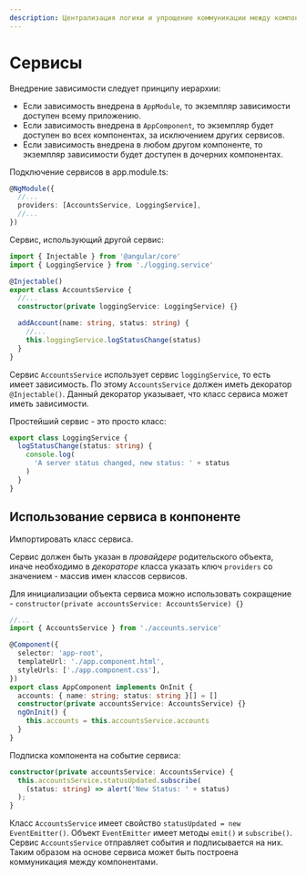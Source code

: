 ```yaml
---
description: Централизация логики и упрощение коммуникации между компонентами с помощью сервисов.
---
```


# Сервисы

Внедрение зависимости следует принципу иерархии:

- Если зависимость внедрена в `AppModule`, то экземпляр зависимости доступен всему приложению.
- Если зависимость внедрена в `AppComponent`, то экземпляр будет доступен во всех компонентах, за исключением других сервисов.
- Если зависимость внедрена в любом другом компоненте, то экземпляр зависимости будет доступен в дочерних компонентах.

Подключение сервисов в app.module.ts:

```typescript
@NgModule({
  //...
  providers: [AccountsService, LoggingService],
  //...
})
```

Сервис, использующий другой сервис:

```typescript
import { Injectable } from '@angular/core'
import { LoggingService } from './logging.service'

@Injectable()
export class AccountsService {
  //...
  constructor(private loggingService: LoggingService) {}

  addAccount(name: string, status: string) {
    //...
    this.loggingService.logStatusChange(status)
  }
}
```

Сервис `AccountsService` использует сервис `loggingService`, то есть имеет зависимость. По этому `AccountsService` должен иметь декоратор `@Injectable()`. Данный декоратор указывает, что класс сервиса может иметь зависимости.

Простейший сервис - это просто класс:

```typescript
export class LoggingService {
  logStatusChange(status: string) {
    console.log(
      'A server status changed, new status: ' + status
    )
  }
}
```

## Использование сервиса в конпоненте

Импортировать класс сервиса.

Сервис должен быть указан в _провайдере_ родительского объекта, иначе необходимо в _декораторе_ класса указать ключ `providers` со значением - массив имен классов сервисов.

Для инициализации объекта сервиса можно использовать сокращение - `constructor(private accountsService: AccountsService) {}`

```typescript
//...
import { AccountsService } from './accounts.service'

@Component({
  selector: 'app-root',
  templateUrl: './app.component.html',
  styleUrls: ['./app.component.css'],
})
export class AppComponent implements OnInit {
  accounts: { name: string; status: string }[] = []
  constructor(private accountsService: AccountsService) {}
  ngOnInit() {
    this.accounts = this.accountsService.accounts
  }
}
```

Подписка компонента на событие сервиса:

```typescript
constructor(private accountsService: AccountsService) {
  this.accountsService.statusUpdated.subscribe(
    (status: string) => alert('New Status: ' + status)
  );
}
```

Класс `AccountsService` имеет свойство `statusUpdated = new EventEmitter()`. Объект `EventEmitter` имеет методы `emit()` и `subscribe()`. Сервис `AccountsService` отправляет события и подписывается на них. Таким образом на основе сервиса может быть построена коммуникация между компонентами.
